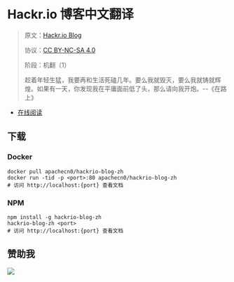 <!--
    需要填充的占位符：
    
    README.md
    
        Hackr.io 博客中文翻译：文档中文名
        Hackr.io Blog：文档英文名
        https://hackr.io/blog：文档原始链接
        hkr：域名前缀
        飞龙：负责人名称
        wizardforcel：负责人 Github 用户名
        562826179：负责人 QQ
        hackrio-blog-zh：ApacheCN 的 Github 仓库名称
        hackrio-blog-zh：DockerHub 仓库名称
        hackrio-blog-zh：PYPI 包名称
        hackrio-blog-zh：NPM 包名称
    
    CNAME
    
        hkr：域名前缀

    index.html
    
        Hackr.io 博客中文翻译：文档中文名
        #007aff：显示颜色
        hackrio-blog-zh：ApacheCN 的 Github 仓库名称

    asset/docsify-flygon-footer.js
    
        hackrio-blog-zh：ApacheCN 的 Github 仓库名称
-->

# Hackr.io 博客中文翻译

> 原文：[Hackr.io Blog](https://hackr.io/blog)
> 
> 协议：[CC BY-NC-SA 4.0](http://creativecommons.org/licenses/by-nc-sa/4.0/)
> 
> 阶段：机翻（1）
> 
> 趁着年轻生猛，我要再和生活死磕几年。要么我就毁灭，要么我就铸就辉煌。如果有一天，你发现我在平庸面前低了头，那么请向我开炮。--《在路上》

* [在线阅读](https://hkr.flygon.net)
## 下载

### Docker

```
docker pull apachecn0/hackrio-blog-zh
docker run -tid -p <port>:80 apachecn0/hackrio-blog-zh
# 访问 http://localhost:{port} 查看文档
```

### NPM

```
npm install -g hackrio-blog-zh
hackrio-blog-zh <port>
# 访问 http://localhost:{port} 查看文档
```

## 赞助我

![](https://img-blog.csdnimg.cn/20200112005920729.png)
